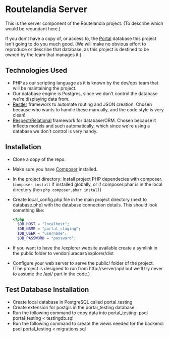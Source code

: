 # Routelandia Server
This is the server component of the Routelandia project. (To describe which would be redundant here.)

If you don't have a copy of, or access to, the [Portal](http://portal.its.pdx.edu) database this project isn't
going to do you much good. (We will make no obvious effort to reproduce or describe that database, as this project
is destined to be owned by the team that manages it.)


## Technologies Used
* PHP as our scripting language as it is known by the dev/ops team that will be maintaining the project.
* Our database engine is Postgres, since we don't control the database we're displaying data from.
* [Restler](https://github.com/Respect/Relational) framework to automate routing and JSON creation. Chosen because who wants to handle these manually, and the code style is very clean!
* [Respect/Relational](https://github.com/Luracast/Restler) framework for database/ORM. Chosen because it inflects models and such automatically, which since we're using a database we don't control is very handy.



## Installation
* Clone a copy of the repo.
* Make sure you have [Composer](https://getcomposer.org) installed.
* In the project directory: Install project PHP dependecies with composer. (`composer install` if installed globally, or if composer.phar is in the local directory then `php composer.phar install`)
* Create local_config.php file in the main project directory (next to database.php) with the database connection details. This should look something like:

  ```php
  <?php
    $DB_HOST = "localhost";
    $DB_NAME = "portal_staging";
    $DB_USER = "username";
    $DB_PASSWORD = "password";
  ```
* If you want to have the /explorer website available create a symlink in the public folder to vendor/luracast/explorer/dist
* Configure your web server to serve the public/ folder of the project. (The project is designed to run from http://server/api/ but we'll try never to assume the /api/ part in the code.)

## Test Database Installation
* Create local database in PostgreSQL called portal_testing
* Create extension for postgis in the portal_testing database
* Run the following command to copy data into portal_testing: 
 	psql portal_testing < testingdb.sql
* Run the following command to create the views needed for the backend: 
	psql portal_testing < migrations.sql
	
	
